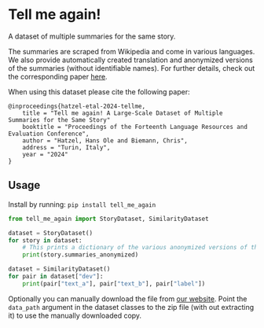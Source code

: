 # Tell me again!

A dataset of multiple summaries for the same story.

The summaries are scraped from Wikipedia and come in various languages.
We also provide automatically created translation and anonymized versions of the summaries (without identifiable names).
For further details, check out the corresponding paper [here](https://www.inf.uni-hamburg.de/en/inst/ab/lt/publications/2024-hatzel-et-al-lrec.pdf).


When using this dataset please cite the following paper:
```
@inproceedings{hatzel-etal-2024-tellme,
    title = "Tell me again! A Large-Scale Dataset of Multiple Summaries for the Same Story"
    booktitle = "Proceedings of the Forteenth Language Resources and Evaluation Conference",
    author = "Hatzel, Hans Ole and Biemann, Chris",
    address = "Turin, Italy",
    year = "2024"
}
```


## Usage
Install by running: `pip install tell_me_again`

```python
from tell_me_again import StoryDataset, SimilarityDataset

dataset = StoryDataset()
for story in dataset:
    # This prints a dictionary of the various anonymized versions of the story
    print(story.summaries_anonymized)

dataset = SimilarityDataset()
for pair in dataset["dev"]:
    print(pair["text_a"], pair["text_b"], pair["label"])
```

Optionally you can manually download the file from [our website](https://ltdata1.informatik.uni-hamburg.de/tell_me_again_v1.zip).
Point the `data_path` argument in the dataset classes to the zip file (with out extracting it) to use the manually downloaded copy.

